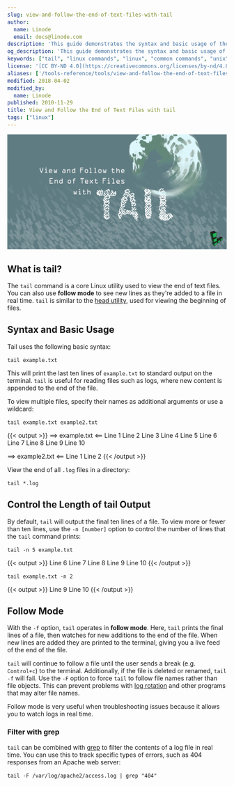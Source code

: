 ```yaml
---
slug: view-and-follow-the-end-of-text-files-with-tail
author:
  name: Linode
  email: docs@linode.com
description: 'This guide demonstrates the syntax and basic usage of the Linux utility tail, which you can use to view the end of text files, and also how to use follow mode.'
og_description: 'This guide demonstrates the syntax and basic usage of the Linux utility tail, which you can use to view the end of text files, and also how to use follow mode.'
keywords: ["tail", "linux commands", "linux", "common commands", "unix", "cli"]
license: '[CC BY-ND 4.0](https://creativecommons.org/licenses/by-nd/4.0)'
aliases: ['/tools-reference/tools/view-and-follow-the-end-of-text-files-with-tail/','/linux-tools/common-commands/tail/']
modified: 2018-04-02
modified_by:
  name: Linode
published: 2010-11-29
title: View and Follow the End of Text Files with tail
tags: ["linux"]
---
```


![View and Follow the End of Text Files with tail](view_and_follow_the_end_of_text_files_with_tail_smg.png)

## What is tail?

The `tail` command is a core Linux utility used to view the end of text files. You can also use **follow mode** to see new lines as they're added to a file in real time. `tail` is similar to the [head utility](/docs/tools-reference/tools/view-the-beginning-of-text-files-with-head), used for viewing the beginning of files.

## Syntax and Basic Usage

Tail uses the following basic syntax:

    tail example.txt

This will print the last ten lines of `example.txt` to standard output on the terminal. `tail` is useful for reading files such as logs, where new content is appended to the end of the file.

To view multiple files, specify their names as additional arguments or use a wildcard:

    tail example.txt example2.txt

  {{< output >}}
==> example.txt <==
Line 1
Line 2
Line 3
Line 4
Line 5
Line 6
Line 7
Line 8
Line 9
Line 10

==> example2.txt <==
Line 1
Line 2
{{< /output >}}

View the end of all `.log` files in a directory:

    tail *.log

## Control the Length of tail Output

By default, `tail` will output the final ten lines of a file. To view more or fewer than ten lines, use the `-n [number]` option to control the number of lines that the `tail` command prints:

    tail -n 5 example.txt

{{< output >}}
Line 6
Line 7
Line 8
Line 9
Line 10
{{< /output >}}

    tail example.txt -n 2
{{< output >}}
Line 9
Line 10
{{< /output >}}

## Follow Mode

With the `-f` option, `tail` operates in **follow mode**. Here, `tail` prints the final lines of a file, then watches for new additions to the end of the file. When new lines are added they are printed to the terminal, giving you a live feed of the end of the file.

`tail` will continue to follow a file until the user sends a break (e.g. `Control+c`) to the terminal. Additionally, if the file is deleted or renamed, `tail -f` will fail. Use the `-F` option to force `tail` to follow file names rather than file objects. This can prevent problems with [log rotation](/docs/linux-tools/utilities/logrotate) and other programs that may alter file names.

Follow mode is very useful when troubleshooting issues because it allows you to watch logs in real time.

### Filter with grep

`tail` can be combined with [grep](/docs/tools-reference/search-and-filter-text-with-grep) to filter the contents of a log file in real time. You can use this to track specific types of errors, such as 404 responses from an Apache web server:

    tail -F /var/log/apache2/access.log | grep "404"
